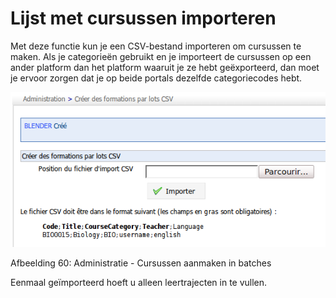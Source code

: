 # Lijst met cursussen importeren

Met deze functie kun je een CSV-bestand importeren om cursussen te maken. Als je categorieën gebruikt en je importeert de cursussen op een ander platform dan het platform waaruit je ze hebt geëxporteerd, dan moet je ervoor zorgen dat je op beide portals dezelfde categoriecodes hebt.

![](../../.gitbook/assets/creer-formation-lot%20%281%29.png)

Afbeelding 60: Administratie - Cursussen aanmaken in batches

Eenmaal geïmporteerd hoeft u alleen leertrajecten in te vullen.
